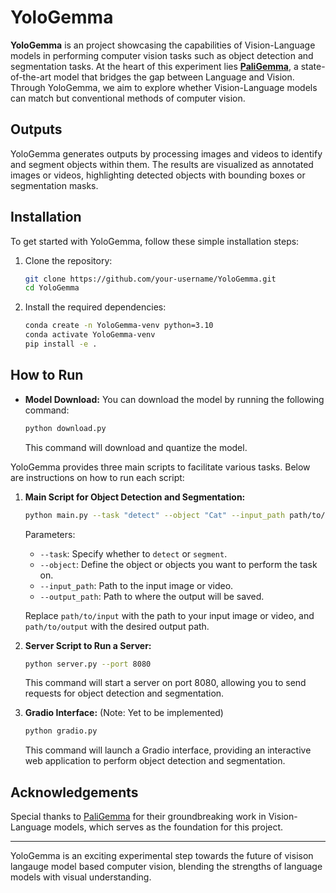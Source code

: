 # YoloGemma

**YoloGemma** is an project showcasing the capabilities of Vision-Language models in performing computer vision tasks such as object detection and segmentation tasks. At the heart of this experiment lies [**PaliGemma**](https://huggingface.co/google/paligemma-3b-mix-224), a state-of-the-art model that bridges the gap between Language and Vision. Through YoloGemma, we aim to explore whether Vision-Language models can match but conventional methods of computer vision.

## Outputs

YoloGemma generates outputs by processing images and videos to identify and segment objects within them. The results are visualized as annotated images or videos, highlighting detected objects with bounding boxes or segmentation masks.

## Installation

To get started with YoloGemma, follow these simple installation steps:

1. Clone the repository:
    ```bash
    git clone https://github.com/your-username/YoloGemma.git
    cd YoloGemma
    ```

2. Install the required dependencies:
    ```bash
    conda create -n YoloGemma-venv python=3.10
    conda activate YoloGemma-venv
    pip install -e .
    ```
## How to Run

- **Model Download:** You can download the model by running the following command:
    ```bash
    python download.py
    ```
    This command will download and quantize the model.

YoloGemma provides three main scripts to facilitate various tasks. Below are instructions on how to run each script:

1. **Main Script for Object Detection and Segmentation:**
    ```bash
    python main.py --task "detect" --object "Cat" --input_path path/to/input --output_path path/to/output
    ```
    Parameters:
    - `--task`: Specify whether to `detect` or `segment`.
    - `--object`: Define the object or objects you want to perform the task on.
    - `--input_path`: Path to the input image or video.
    - `--output_path`: Path to where the output will be saved.

    Replace `path/to/input` with the path to your input image or video, and `path/to/output` with the desired output path.

2. **Server Script to Run a Server:**
    ```bash
    python server.py --port 8080
    ```
    This command will start a server on port 8080, allowing you to send requests for object detection and segmentation.

    
3. **Gradio Interface:**
    (Note: Yet to be implemented)
    ```bash
    python gradio.py
    ```
    This command will launch a Gradio interface, providing an interactive web application to perform object detection and segmentation.


## Acknowledgements

Special thanks to [PaliGemma](https://huggingface.co/blog/paligemma) for their groundbreaking work in Vision-Language models, which serves as the foundation for this project.

---

YoloGemma is an exciting experimental step towards the future of visison langauge model based computer vision, blending the strengths of language models with visual understanding.